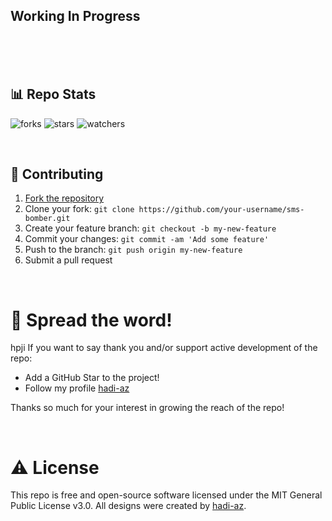 ## Working In Progress

<br/>
<br/>
<br/>

## 📊 Repo Stats

<p align="left">
    <img src="https://img.shields.io/github/forks/hadiazt/sms-bomber.svg" alt="forks">
    <img src="https://img.shields.io/github/stars/hadiazt/sms-bomber.svg" alt="stars">
    <img src="https://img.shields.io/github/watchers/hadiazt/sms-bomber.svg" alt="watchers">
</p>

<br/>

## 🤝 Contributing

1. [Fork the repository](https://github.com/hadiazt/sms-bomber/fork)
2. Clone your fork: `git clone https://github.com/your-username/sms-bomber.git`
3. Create your feature branch: `git checkout -b my-new-feature`
4. Commit your changes: `git commit -am 'Add some feature'`
5. Push to the branch: `git push origin my-new-feature`
6. Submit a pull request

<br/>

# 🌟 Spread the word!
hpji
If you want to say thank you and/or support active development of the repo:

- Add a GitHub Star to the project!
- Follow my profile [hadi-az](https://github.com/hadiazt)

Thanks so much for your interest in growing the reach of the repo!

<br/>

# ⚠️ License

This repo is free and open-source software licensed under the MIT General Public License v3.0. All designs were created by [hadi-az](https://github.com/hadiazt).
